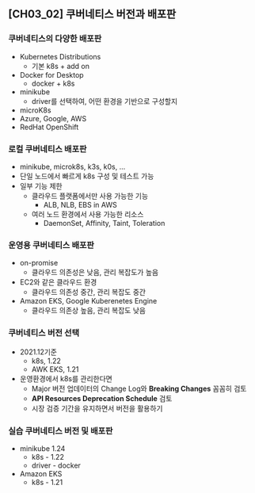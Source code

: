 ## [CH03_02] 쿠버네티스 버전과 배포판

### 쿠버네티스의 다양한 배포판
- Kubernetes Distributions
  - 기본 k8s + add on
- Docker for Desktop
  - docker + k8s
- minikube
  - driver를 선택하여, 어떤 환경을 기반으로 구성할지
- microK8s
- Azure, Google, AWS
- RedHat OpenShift

### 로컬 쿠버네티스 배포판
- minikube, microk8s, k3s, k0s, ...
- 단일 노드에서 빠르게 k8s 구성 및 테스트 가능
- 일부 기능 제한
  - 클라우드 플랫폼에서만 사용 가능한 기능
    - ALB, NLB, EBS in AWS
  - 여러 노드 환경에서 사용 가능한 리소스
    - DaemonSet, Affinity, Taint, Toleration

### 운영용 쿠버네티스 배포판
- on-promise
  - 클라우드 의존성은 낮음, 관리 복잡도가 높음
- EC2와 같은 클라우드 환경
  - 클라우드 의존성 중간, 관리 복잡도 중간
- Amazon EKS, Google Kuberenetes Engine
  - 클라우드 의존상 높음, 관리 복잡도 낮음

### 쿠버네티스 버전 선택
- 2021.12기준
  - k8s, 1.22
  - AWK EKS, 1.21
- 운영환경에서 k8s를 관리한다면
  - Major 버전 업데이터의 Change Log와 **Breaking Changes** 꼼꼼히 검토
  - **API Resources Deprecation Schedule** 검토
  - 시장 검증 기간을 유지하면서 버전을 활용하기

### 실습 쿠버네티스 버전 및 배포판
- minikube 1.24
  - k8s - 1.22
  - driver - docker
- Amazon EKS
  - k8s - 1.21